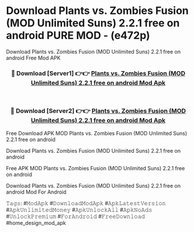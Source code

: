 # Download Plants vs. Zombies Fusion (MOD Unlimited Suns) 2.2.1 free on android PURE MOD - (e472p)
Download Plants vs. Zombies Fusion (MOD Unlimited Suns) 2.2.1 free on android Free Mod APK

<div align="center">
<h3>🔴 Download [Server1] 👉👉 <a href="https://apk-comot.site?title=Plants_vs._Zombies_Fusion_(MOD_Unlimited_Suns)_2.2.1_free_on_android">Plants vs. Zombies Fusion (MOD Unlimited Suns) 2.2.1 free on android Mod Apk</a></h3><br>

<h3>🔴 Download [Server2] 👉👉 <a href="https://apk-comot.site?title=Plants_vs._Zombies_Fusion_(MOD_Unlimited_Suns)_2.2.1_free_on_android">Plants vs. Zombies Fusion (MOD Unlimited Suns) 2.2.1 free on android Mod Apk</a></h3>
</div>


Free Download APK MOD Plants vs. Zombies Fusion (MOD Unlimited Suns) 2.2.1 free on android

Download Plants vs. Zombies Fusion (MOD Unlimited Suns) 2.2.1 free on android 

Free APK MOD Plants vs. Zombies Fusion (MOD Unlimited Suns) 2.2.1 free on android 

Download Plants vs. Zombies Fusion (MOD Unlimited Suns) 2.2.1 free on android Mod For Android

𝚃𝚊𝚐𝚜: #𝙼𝚘𝚍𝙰𝚙𝚔 #𝙳𝚘𝚠𝚗𝚕𝚘𝚊𝚍𝙼𝚘𝚍𝙰𝚙𝚔 #𝙰𝚙𝚔𝙻𝚊𝚝𝚎𝚜𝚝𝚅𝚎𝚛𝚜𝚒𝚘𝚗 #𝙰𝚙𝚔𝚄𝚗𝚕𝚒𝚖𝚒𝚝𝚎𝚍𝙼𝚘𝚗𝚎𝚢 #𝙰𝚙𝚔𝚄𝚗𝚕𝚘𝚌𝚔𝙰𝚕𝚕 #𝙰𝚙𝚔𝙽𝚘𝙰𝚍𝚜 #𝚄𝚗𝚕𝚘𝚌𝚔𝙿𝚛𝚎𝚖𝚒𝚞𝚖 #𝙵𝚘𝚛𝙰𝚗𝚍𝚛𝚘𝚒𝚍 #𝙵𝚛𝚎𝚎𝙳𝚘𝚠𝚗𝚕𝚘𝚊𝚍 #home_design_mod_apk